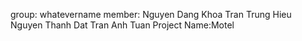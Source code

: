group: whatevername
member: Nguyen Dang Khoa
        Tran Trung Hieu
        Nguyen Thanh Dat
        Tran Anh Tuan
Project Name:Motel